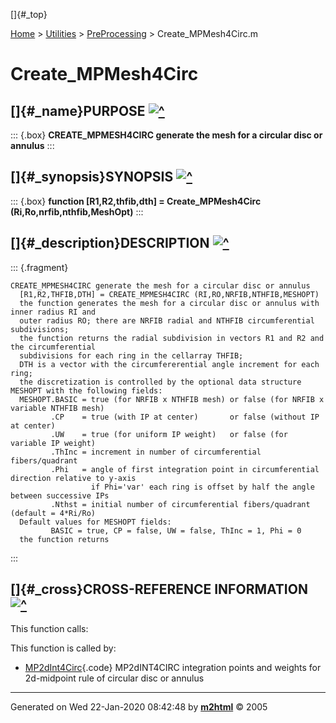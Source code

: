 []{#_top}

<div>

[Home](../../FEDEASLab.html) \> [Utilities](../FEDEASLab.html) \>
[PreProcessing](FEDEASLab.html) \> Create_MPMesh4Circ.m

</div>

# Create_MPMesh4Circ

## []{#_name}PURPOSE [![\^](../../up.png)](#_top)

::: {.box}
**CREATE_MPMESH4CIRC generate the mesh for a circular disc or annulus**
:::

## []{#_synopsis}SYNOPSIS [![\^](../../up.png)](#_top)

::: {.box}
**function \[R1,R2,thfib,dth\] = Create_MPMesh4Circ
(Ri,Ro,nrfib,nthfib,MeshOpt)**
:::

## []{#_description}DESCRIPTION [![\^](../../up.png)](#_top)

::: {.fragment}
``` {.comment}
CREATE_MPMESH4CIRC generate the mesh for a circular disc or annulus
  [R1,R2,THFIB,DTH] = CREATE_MPMESH4CIRC (RI,RO,NRFIB,NTHFIB,MESHOPT)
  the function generates the mesh for a circular disc or annulus with inner radius RI and
  outer radius RO; there are NRFIB radial and NTHFIB circumferential subdivisions;
  the function returns the radial subdivision in vectors R1 and R2 and the circumferential
  subdivisions for each ring in the cellarray THFIB;
  DTH is a vector with the circumfererential angle increment for each ring;
  the discretization is controlled by the optional data structure MESHOPT with the following fields:
  MESHOPT.BASIC = true (for NRFIB x NTHFIB mesh) or false (for NRFIB x variable NTHFIB mesh)
         .CP    = true (with IP at center)       or false (without IP at center)
         .UW    = true (for uniform IP weight)   or false (for variable IP weight)
         .ThInc = increment in number of circumferential fibers/quadrant
         .Phi   = angle of first integration point in circumferential direction relative to y-axis
                  if Phi='var' each ring is offset by half the angle between successive IPs
         .Nthst = initial number of circumferential fibers/quadrant (default = 4*Ri/Ro)
  Default values for MESHOPT fields:
         BASIC = true, CP = false, UW = false, ThInc = 1, Phi = 0
  the function returns
```
:::

## []{#_cross}CROSS-REFERENCE INFORMATION [![\^](../../up.png)](#_top)

This function calls:

This function is called by:

-   [MP2dInt4Circ](MP2dInt4Circ.html "function [yfib,zfib,wfib] = MP2dInt4Circ (R,nrfib,nthfib,MeshOpt)"){.code}
    MP2dINT4CIRC integration points and weights for 2d-midpoint rule of
    circular disc or annulus

------------------------------------------------------------------------

Generated on Wed 22-Jan-2020 08:42:48 by
**[m2html](http://www.artefact.tk/software/matlab/m2html/ "Matlab Documentation in HTML")**
© 2005
